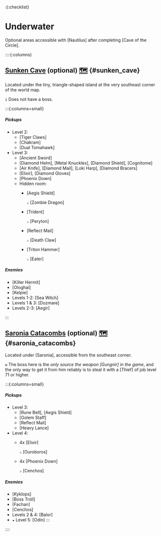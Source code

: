 :{:checklist}

# Underwater

Optional areas accessible with [Nautilus] after completing [Cave of the Circle].

::::{:columns}

## [Sunken Cave](@) (optional) [🗺️](https://gamefaqs.gamespot.com/pc/793808-final-fantasy-iii/map/7036-sunken-cave) {#sunken_cave}

Located under the tiny, triangle-shaped island at the very southeast corner of the world map. 

`i` Does not have a boss.

:::{:columns=small}

##### Pickups
- Level 2:
  * [Tiger Claws]
  * [Chakram]
  * [Dual Tomahawk]
- Level 3:
  * [Ancient Sword]
  * [Diamond Helm], [Metal Knuckles], [Diamond Shield], [Cognitome]
  * [Air Knife], [Diamond Mail], [Loki Harp], [Diamond Bracers]
  * [Elixir], [Diamond Gloves]
  * [Phoenix Down]
  - Hidden room:
    * [Aegis Shield]
    
      `⚔️` [Zombie Dragon]
    * [Trident]
    
      `⚔️` [Peryton]
    * [Reflect Mail]
    
      `⚔️` [Death Claw]
    * [Triton Hammer]
    
      `⚔️` [Eater]
  
##### Enemies
* [Killer Hermit]
* [Ologhai]
* [Kelpie]
* Levels 1-2: [Sea Witch]
* Levels 1 & 3: [Dozmare]
* Levels 2-3: [Aegir]

:::


## [Saronia Catacombs](@) (optional) [🗺️](https://gamefaqs.gamespot.com/pc/793808-final-fantasy-iii/map/7047-saronia-catacombs) {#saronia_catacombs}

Located under [Saronia], accessible from the southeast corner.

`w` The boss here is the *only source the weapon [Gungnir] in the game*, and the only way to get it from him reliably is to steal it with a [Thief] of job level 71 or higher.

:::{:columns=small}
##### Pickups
- Level 3:
  * [Rune Bell], [Aegis Shield]
  * [Golem Staff]
  * [Reflect Mail]
  * [Heavy Lance]
- Level 4:
  * 4x [Elixir]
  
    `⚔️` [Ouroboros]
  * 4x [Phoenix Down]

    `⚔️` [Cenchos]

##### Enemies
* [Kyklops]
* [Boss Troll]
* [Fachan]
* [Cenchos]
* Levels 2 & 4: [Balor]
* `★` Level 5: [Odin]
:::

::::
